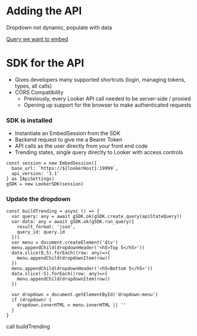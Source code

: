 # Adding the API
Dropdown not dynamic, populate with data

[Query we want to embed](https://johnkuitheme.dev.looker.com/explore/thelook/order_items?qid=YBvxBBvdwfNnmAwrsLz7Eu&toggle=fil)

# SDK for the API

- Gives developers many supported shortcuts (login, managing tokens, types, all calls)
- CORS Compatibility
  - Previously, every Looker API call needed to be server-side / proxied
  - Opening up support for the browser to make authenticated requests

### SDK is installed

- Instantiate an EmbedSession from the SDK
- Backend request to give me a Bearer Token
- API calls as the user directly from your front end code
- Trending states, single query directly to Looker with access controls

```
const session = new EmbedSession({
  base_url: `https://${lookerHost}:19999`,
  api_version: '3.1'
} as IApiSettings)
gSDK = new LookerSDK(session)
```

### Update the dropdown

```
const buildTrending = async () => {
  var query: any = await gSDK.ok(gSDK.create_query(apiStateQuery))
  var data: any = await gSDK.ok(gSDK.run_query({
    result_format: 'json',
    query_id: query.id
  }))
  var menu = document.createElement('div')
  menu.appendChild(dropdownHeader('<h5>Top 5</h5>'))
  data.slice(0,5).forEach((row: any)=>{
    menu.appendChild(dropdownItem(row))
  })
  menu.appendChild(dropdownHeader('<h5>Bottom 5</h5>'))
  data.slice(-5).forEach((row: any)=>{
    menu.appendChild(dropdownItem(row))
  })

  var dropdown = document.getElementById('dropdown-menu')
  if (dropdown) {
    dropdown.innerHTML = menu.innerHTML || ''
  }
}
```
call buildTrending
